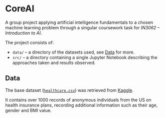 
# CoreAI

A group project applying artificial intelligence fundamentals to a chosen machine learning problem through a singular coursework task for *IN3062 – Introduction to AI*.

The project consists of:
* `data/` – a directory of the datasets used, see [Data](#data) for more.
* `src/` – a directory containing a single Jupyter Notebook describing the approaches taken and results observed.

## Data

The base dataset ([`healthcare.csv`](https://github.com/m1younis/CoreAI/blob/master/data/healthcare.csv)) was retrieved from [Kaggle](https://www.kaggle.com/mirichoi0218/insurance).

It contains over 1000 records of anonymous individuals from the US on health insurance plans, recording additional information such as their age, gender and BMI value.
